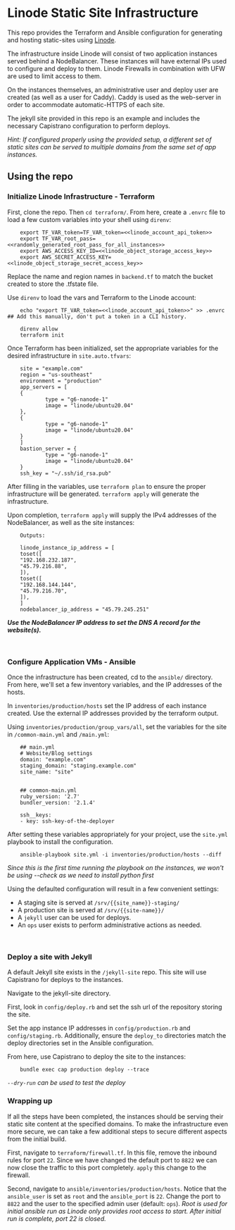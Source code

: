 Linode Static Site Infrastructure
===============

This repo provides the Terraform and Ansible configuration for generating and hosting static-sites using [Linode](https://linode.com).

The infrastructure inside Linode will consist of two application instances served behind a NodeBalancer. These instances will have external IPs used to configure and deploy to them. Linode Firewalls in combination with UFW are used to limit access to them. 

On the instances themselves, an administrative user and deploy user are created (as well as a user for Caddy). Caddy is used as the web-server in order to accommodate automatic-HTTPS of each site. 

The jekyll site provided in this repo is an example and includes the necessary Capistrano configuration to perform deploys.

_Hint: If configured properly using the provided setup, a different set of static sites can be served to multiple domains from the same set of app instances._

## Using the repo

### Initialize Linode Infrastructure - Terraform

First, clone the repo. Then `cd terraform/`. From here, create a `.envrc` file to load a few custom variables into your shell using `direnv`: 

        
        export TF_VAR_token=TF_VAR_token=<<linode_account_api_token>>
        export TF_VAR_root_pass=<<randomly_generated_root_pass_for_all_instances>>
        export AWS_ACCESS_KEY_ID=<<linode_object_storage_access_key>>
        export AWS_SECRET_ACCESS_KEY=<<linode_object_storage_secret_access_key>>

Replace the name and region names in `backend.tf` to match the bucket created to store the .tfstate file. 

Use `direnv` to load the vars and Terraform to the Linode account:

        echo "export TF_VAR_token=<<linode_account_api_token>>" >> .envrc  ## Add this manually, don't put a token in a CLI history.
        
        direnv allow
        terraform init

Once Terraform has been initialized, set the appropriate variables for the desired infrastructure in `site.auto.tfvars`:

        site = "example.com"
        region = "us-southeast"
        environment = "production"
        app_servers = [
        {
                type = "g6-nanode-1"
                image = "linode/ubuntu20.04"
        },
        {
                type = "g6-nanode-1"
                image = "linode/ubuntu20.04"
        }
        ]
        bastion_server = {
                type = "g6-nanode-1"
                image = "linode/ubuntu20.04"
        }
        ssh_key = "~/.ssh/id_rsa.pub"

After filling in the variables, use `terraform plan` to ensure the proper infrastructure will be generated. `terraform apply` will generate the infrastructure.

Upon completion, `terraform apply` will supply the IPv4 addresses of the NodeBalancer, as well as the site instances:

        Outputs:

        linode_instance_ip_address = [
        toset([
        "192.168.232.187",
        "45.79.216.88",
        ]),
        toset([
        "192.168.144.144",
        "45.79.216.70",
        ]),
        ]
        nodebalancer_ip_address = "45.79.245.251"

**_Use the NodeBalancer IP address to set the DNS A record for the website(s)._**

<br>


### Configure Application VMs - Ansible

Once the infrastructure has been created, cd to the `ansible/` directory. From here, we'll set a few inventory variables, and the IP addresses of the hosts.

In `inventories/production/hosts` set the IP address of each instance created. Use the external IP addresses provided by the terraform output.

Using `inventories/production/group_vars/all`, set the variables for the site in `/common-main.yml` and `/main.yml`:

        ## main.yml
        # Website/Blog settings
        domain: "example.com"
        staging_domain: "staging.example.com"
        site_name: "site"


        ## common-main.yml
        ruby_version: '2.7'
        bundler_version: '2.1.4'

        ssh__keys:
        - key: ssh-key-of-the-deployer

After setting these variables appropriately for your project, use the `site.yml` playbook to install the configuration. 

        ansible-playbook site.yml -i inventories/production/hosts --diff

_Since this is the first time running the playbook on the instances, we won't be using --check as we need to install python first_

Using the defaulted configuration will result in a few convenient settings:

- A staging site is served at `/srv/{{site_name}}-staging/`
- A production site is served at `/srv/{{site-name}}/`
- A `jekyll` user can be used for deploys.
- An `ops` user exists to perform administrative actions as needed.

<br>

### Deploy a site with Jekyll

A default Jekyll site exists in the `/jekyll-site` repo. This site will use Capistrano for deploys to the instances.

Navigate to the jekyll-site directory. 

First, look in `config/deploy.rb` and set the ssh url of the repository storing the site.

Set the app instance IP addresses in `config/production.rb` and `config/staging.rb`. Additionally, ensure the `deploy_to` directories match the deploy directories set in the Ansible configuration.

From here, use Capistrano to deploy the site to the instances:

        bundle exec cap production deploy --trace

_`--dry-run` can be used to test the deploy_

### Wrapping up

If all the steps have been completed, the instances should be serving their static site content at the specified domains. To make the infrastructure even more secure, we can take a few additional steps to secure different aspects from the initial build.

First, navigate to `terraform/firewall.tf`. In this file, remove the inbound rules for port `22`. Since we have changed the default port to `8822` we can now close the traffic to this port completely. `apply` this change to the firewall.

Second, navigate to `ansible/inventories/production/hosts`. Notice that the `ansible_user` is set as `root` and the `ansible_port` is `22`. Change the port to `8822` and the user to the specified admin user (default: `ops`). _Root is used for initial ansible run as Linode only provides root access to start. After initial run is complete, port 22 is closed._